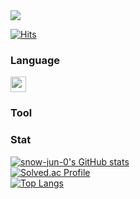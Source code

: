 <img src="![first](https://github.com/user-attachments/assets/13499765-74d7-464b-96c9-e1a831088b17)"/>



[![Hits](https://hits.seeyoufarm.com/api/count/incr/badge.svg?url=https%3A%2F%2Fsnow-jun-0.github.io%2Fsnow-jun-0%2F&count_bg=%2379C83D&title_bg=%23555555&icon=adobeillustrator.svg&icon_color=%23E7E7E7&title=Visits&edge_flat=false)](https://hits.seeyoufarm.com)

### Language
<p>
  <!-- Python 배지 -->
  <img src="https://img.shields.io/badge/Python-3776AB?style=flat-square&logo=python&logoColor=white" height="25"/>
</p>

### Tool

<p>

</p>

### Stat

[![snow-jun-0's GitHub stats](https://github-readme-stats.vercel.app/api?username=snow-jun-0&show_icons=true&theme=highcontrast)](https://github.com/anuraghazra/github-readme-stats)
<br />
[![Solved.ac Profile](http://mazassumnida.wtf/api/v2/generate_badge?boj=wjo8703)](https://solved.ac/wjo8703/)
<br />
[![Top Langs](https://github-readme-stats.vercel.app/api/top-langs/?username=snow-jun-0&layout=compact)](https://github.com/anuraghazra/github-readme-stats)













<!--
**snow-jun-0/snow-jun-0** is a ✨ _special_ ✨ repository because its `README.md` (this file) appears on your GitHub profile.
-->
